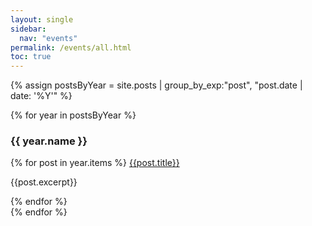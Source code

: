 ```yaml
---
layout: single
sidebar: 
  nav: "events"
permalink: /events/all.html
toc: true
---
```

{% assign postsByYear =
    site.posts | group_by_exp:"post", "post.date | date: '%Y'" %}

<div id="archives">
  {% for year in postsByYear %}
  <div class="archive-group">
  <h3><a id="{{year.name}}">{{ year.name }}</a></h3>
  {% for post in year.items %}
    <a class="btn btn--inverse" href="{{site.url}}{{site.baseurl}}{{ post.url }}">{{post.title}} </a>
    <p class="small"> {{post.excerpt}}
    </p>
   {% endfor %}
  </div>
{% endfor %}
</div>
